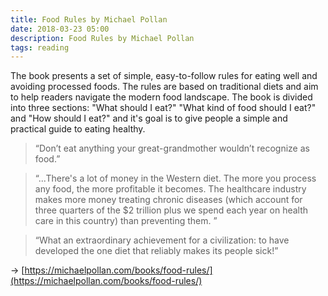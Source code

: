 ```yaml
---
title: Food Rules by Michael Pollan
date: 2018-03-23 05:00
description: Food Rules by Michael Pollan
tags: reading
---
```


The book presents a set of simple, easy-to-follow rules for eating well and avoiding processed foods. The rules are based on traditional diets and aim to help readers navigate the modern food landscape. The book is divided into three sections: "What should I eat?" "What kind of food should I eat?" and "How should I eat?" and it's goal is to give people a simple and practical guide to eating healthy.

> “Don’t eat anything your great-grandmother wouldn’t recognize as food.” 

> “...There's a lot of money in the Western diet. The more you process any food, the more profitable it becomes. The healthcare industry makes more money treating chronic diseases (which account for three quarters of the $2 trillion plus we spend each year on health care in this country) than preventing them. ” 

> “What an extraordinary achievement for a civilization: to have developed the one diet that reliably makes its people sick!” 

→ [https://michaelpollan.com/books/food-rules/](https://michaelpollan.com/books/food-rules/)
